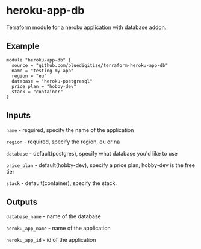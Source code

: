# heroku-app-db
Terraform module for a heroku application with database addon. 

## Example
```hcl-terraform
module "heroku-app-db" {
  source = "github.com/bluedigitize/terraform-heroku-app-db"
  name = "testing-my-app"
  region = "eu"
  database = "heroku-postgresql"
  price_plan = "hobby-dev"
  stack = "container"
}

```

## Inputs

`name` - required, specify the name of the application

`region` - required, specify the region, eu or na

`database` - default(postgres), specify what database you'd like to use

`price_plan` - default(hobby-dev), specify a price plan, hobby-dev is the free tier

`stack` - default(container), specify the stack.
  
## Outputs
`database_name` - name of the database

`heroku_app_name` - name of the application

`heroku_app_id` - id of the application
